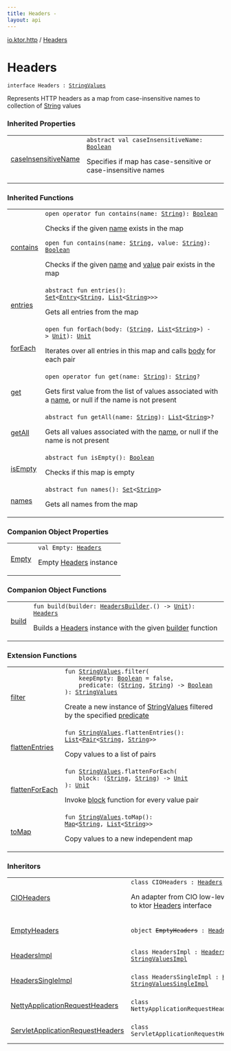 ```yaml
---
title: Headers - 
layout: api
---
```


<div class='api-docs-breadcrumbs'><a href="../index.html">io.ktor.http</a> / <a href="./index.html">Headers</a></div>

# Headers

<div class="signature"><code><span class="keyword">interface </span><span class="identifier">Headers</span>&nbsp;<span class="symbol">:</span>&nbsp;<a href="../../io.ktor.util/-string-values/index.html"><span class="identifier">StringValues</span></a></code></div>

Represents HTTP headers as a map from case-insensitive names to collection of <a href="https://kotlinlang.org/api/latest/jvm/stdlib/kotlin/-string/index.html">String</a> values

### Inherited Properties

<table class="api-docs-table">
<tbody>
<tr>
<td markdown="1">

<a href="../../io.ktor.util/-string-values/case-insensitive-name.html">caseInsensitiveName</a>


</td>
<td markdown="1">
<div class="signature"><code><span class="keyword">abstract</span> <span class="keyword">val </span><span class="identifier">caseInsensitiveName</span><span class="symbol">: </span><a href="https://kotlinlang.org/api/latest/jvm/stdlib/kotlin/-boolean/index.html"><span class="identifier">Boolean</span></a></code></div>

Specifies if map has case-sensitive or case-insensitive names


</td>
</tr>
</tbody>
</table>

### Inherited Functions

<table class="api-docs-table">
<tbody>
<tr>
<td markdown="1">

<a href="../../io.ktor.util/-string-values/contains.html">contains</a>


</td>
<td markdown="1">
<div class="signature"><code><span class="keyword">open</span> <span class="keyword">operator</span> <span class="keyword">fun </span><span class="identifier">contains</span><span class="symbol">(</span><span class="parameterName" id="io.ktor.util.StringValues$contains(kotlin.String)/name">name</span><span class="symbol">:</span>&nbsp;<a href="https://kotlinlang.org/api/latest/jvm/stdlib/kotlin/-string/index.html"><span class="identifier">String</span></a><span class="symbol">)</span><span class="symbol">: </span><a href="https://kotlinlang.org/api/latest/jvm/stdlib/kotlin/-boolean/index.html"><span class="identifier">Boolean</span></a></code></div>

Checks if the given <a href="../../io.ktor.util/-string-values/contains.html#io.ktor.util.StringValues$contains(kotlin.String)/name">name</a> exists in the map

<div class="signature"><code><span class="keyword">open</span> <span class="keyword">fun </span><span class="identifier">contains</span><span class="symbol">(</span><span class="parameterName" id="io.ktor.util.StringValues$contains(kotlin.String, kotlin.String)/name">name</span><span class="symbol">:</span>&nbsp;<a href="https://kotlinlang.org/api/latest/jvm/stdlib/kotlin/-string/index.html"><span class="identifier">String</span></a><span class="symbol">, </span><span class="parameterName" id="io.ktor.util.StringValues$contains(kotlin.String, kotlin.String)/value">value</span><span class="symbol">:</span>&nbsp;<a href="https://kotlinlang.org/api/latest/jvm/stdlib/kotlin/-string/index.html"><span class="identifier">String</span></a><span class="symbol">)</span><span class="symbol">: </span><a href="https://kotlinlang.org/api/latest/jvm/stdlib/kotlin/-boolean/index.html"><span class="identifier">Boolean</span></a></code></div>

Checks if the given <a href="../../io.ktor.util/-string-values/contains.html#io.ktor.util.StringValues$contains(kotlin.String, kotlin.String)/name">name</a> and <a href="../../io.ktor.util/-string-values/contains.html#io.ktor.util.StringValues$contains(kotlin.String, kotlin.String)/value">value</a> pair exists in the map


</td>
</tr>
<tr>
<td markdown="1">

<a href="../../io.ktor.util/-string-values/entries.html">entries</a>


</td>
<td markdown="1">
<div class="signature"><code><span class="keyword">abstract</span> <span class="keyword">fun </span><span class="identifier">entries</span><span class="symbol">(</span><span class="symbol">)</span><span class="symbol">: </span><a href="https://kotlinlang.org/api/latest/jvm/stdlib/kotlin.collections/-set/index.html"><span class="identifier">Set</span></a><span class="symbol">&lt;</span><a href="https://kotlinlang.org/api/latest/jvm/stdlib/kotlin.collections/-map/-entry/index.html"><span class="identifier">Entry</span></a><span class="symbol">&lt;</span><a href="https://kotlinlang.org/api/latest/jvm/stdlib/kotlin/-string/index.html"><span class="identifier">String</span></a><span class="symbol">,</span>&nbsp;<a href="https://kotlinlang.org/api/latest/jvm/stdlib/kotlin.collections/-list/index.html"><span class="identifier">List</span></a><span class="symbol">&lt;</span><a href="https://kotlinlang.org/api/latest/jvm/stdlib/kotlin/-string/index.html"><span class="identifier">String</span></a><span class="symbol">&gt;</span><span class="symbol">&gt;</span><span class="symbol">&gt;</span></code></div>

Gets all entries from the map


</td>
</tr>
<tr>
<td markdown="1">

<a href="../../io.ktor.util/-string-values/for-each.html">forEach</a>


</td>
<td markdown="1">
<div class="signature"><code><span class="keyword">open</span> <span class="keyword">fun </span><span class="identifier">forEach</span><span class="symbol">(</span><span class="parameterName" id="io.ktor.util.StringValues$forEach(kotlin.Function2((kotlin.String, kotlin.collections.List(()), kotlin.Unit)))/body">body</span><span class="symbol">:</span>&nbsp;<span class="symbol">(</span><a href="https://kotlinlang.org/api/latest/jvm/stdlib/kotlin/-string/index.html"><span class="identifier">String</span></a><span class="symbol">,</span>&nbsp;<a href="https://kotlinlang.org/api/latest/jvm/stdlib/kotlin.collections/-list/index.html"><span class="identifier">List</span></a><span class="symbol">&lt;</span><a href="https://kotlinlang.org/api/latest/jvm/stdlib/kotlin/-string/index.html"><span class="identifier">String</span></a><span class="symbol">&gt;</span><span class="symbol">)</span>&nbsp;<span class="symbol">-&gt;</span>&nbsp;<a href="https://kotlinlang.org/api/latest/jvm/stdlib/kotlin/-unit/index.html"><span class="identifier">Unit</span></a><span class="symbol">)</span><span class="symbol">: </span><a href="https://kotlinlang.org/api/latest/jvm/stdlib/kotlin/-unit/index.html"><span class="identifier">Unit</span></a></code></div>

Iterates over all entries in this map and calls <a href="../../io.ktor.util/-string-values/for-each.html#io.ktor.util.StringValues$forEach(kotlin.Function2((kotlin.String, kotlin.collections.List(()), kotlin.Unit)))/body">body</a> for each pair


</td>
</tr>
<tr>
<td markdown="1">

<a href="../../io.ktor.util/-string-values/get.html">get</a>


</td>
<td markdown="1">
<div class="signature"><code><span class="keyword">open</span> <span class="keyword">operator</span> <span class="keyword">fun </span><span class="identifier">get</span><span class="symbol">(</span><span class="parameterName" id="io.ktor.util.StringValues$get(kotlin.String)/name">name</span><span class="symbol">:</span>&nbsp;<a href="https://kotlinlang.org/api/latest/jvm/stdlib/kotlin/-string/index.html"><span class="identifier">String</span></a><span class="symbol">)</span><span class="symbol">: </span><a href="https://kotlinlang.org/api/latest/jvm/stdlib/kotlin/-string/index.html"><span class="identifier">String</span></a><span class="symbol">?</span></code></div>

Gets first value from the list of values associated with a <a href="../../io.ktor.util/-string-values/get.html#io.ktor.util.StringValues$get(kotlin.String)/name">name</a>, or null if the name is not present


</td>
</tr>
<tr>
<td markdown="1">

<a href="../../io.ktor.util/-string-values/get-all.html">getAll</a>


</td>
<td markdown="1">
<div class="signature"><code><span class="keyword">abstract</span> <span class="keyword">fun </span><span class="identifier">getAll</span><span class="symbol">(</span><span class="parameterName" id="io.ktor.util.StringValues$getAll(kotlin.String)/name">name</span><span class="symbol">:</span>&nbsp;<a href="https://kotlinlang.org/api/latest/jvm/stdlib/kotlin/-string/index.html"><span class="identifier">String</span></a><span class="symbol">)</span><span class="symbol">: </span><a href="https://kotlinlang.org/api/latest/jvm/stdlib/kotlin.collections/-list/index.html"><span class="identifier">List</span></a><span class="symbol">&lt;</span><a href="https://kotlinlang.org/api/latest/jvm/stdlib/kotlin/-string/index.html"><span class="identifier">String</span></a><span class="symbol">&gt;</span><span class="symbol">?</span></code></div>

Gets all values associated with the <a href="../../io.ktor.util/-string-values/get-all.html#io.ktor.util.StringValues$getAll(kotlin.String)/name">name</a>, or null if the name is not present


</td>
</tr>
<tr>
<td markdown="1">

<a href="../../io.ktor.util/-string-values/is-empty.html">isEmpty</a>


</td>
<td markdown="1">
<div class="signature"><code><span class="keyword">abstract</span> <span class="keyword">fun </span><span class="identifier">isEmpty</span><span class="symbol">(</span><span class="symbol">)</span><span class="symbol">: </span><a href="https://kotlinlang.org/api/latest/jvm/stdlib/kotlin/-boolean/index.html"><span class="identifier">Boolean</span></a></code></div>

Checks if this map is empty


</td>
</tr>
<tr>
<td markdown="1">

<a href="../../io.ktor.util/-string-values/names.html">names</a>


</td>
<td markdown="1">
<div class="signature"><code><span class="keyword">abstract</span> <span class="keyword">fun </span><span class="identifier">names</span><span class="symbol">(</span><span class="symbol">)</span><span class="symbol">: </span><a href="https://kotlinlang.org/api/latest/jvm/stdlib/kotlin.collections/-set/index.html"><span class="identifier">Set</span></a><span class="symbol">&lt;</span><a href="https://kotlinlang.org/api/latest/jvm/stdlib/kotlin/-string/index.html"><span class="identifier">String</span></a><span class="symbol">&gt;</span></code></div>

Gets all names from the map


</td>
</tr>
</tbody>
</table>

### Companion Object Properties

<table class="api-docs-table">
<tbody>
<tr>
<td markdown="1">

<a href="-empty.html">Empty</a>


</td>
<td markdown="1">
<div class="signature"><code><span class="keyword">val </span><span class="identifier">Empty</span><span class="symbol">: </span><a href="./index.md"><span class="identifier">Headers</span></a></code></div>

Empty <a href="./index.md">Headers</a> instance


</td>
</tr>
</tbody>
</table>

### Companion Object Functions

<table class="api-docs-table">
<tbody>
<tr>
<td markdown="1">

<a href="build.html">build</a>


</td>
<td markdown="1">
<div class="signature"><code><span class="keyword">fun </span><span class="identifier">build</span><span class="symbol">(</span><span class="parameterName" id="io.ktor.http.Headers.Companion$build(kotlin.Function1((io.ktor.http.HeadersBuilder, kotlin.Unit)))/builder">builder</span><span class="symbol">:</span>&nbsp;<a href="../-headers-builder/index.html"><span class="identifier">HeadersBuilder</span></a><span class="symbol">.</span><span class="symbol">(</span><span class="symbol">)</span>&nbsp;<span class="symbol">-&gt;</span>&nbsp;<a href="https://kotlinlang.org/api/latest/jvm/stdlib/kotlin/-unit/index.html"><span class="identifier">Unit</span></a><span class="symbol">)</span><span class="symbol">: </span><a href="./index.md"><span class="identifier">Headers</span></a></code></div>

Builds a <a href="./index.md">Headers</a> instance with the given <a href="build.html#io.ktor.http.Headers.Companion$build(kotlin.Function1((io.ktor.http.HeadersBuilder, kotlin.Unit)))/builder">builder</a> function


</td>
</tr>
</tbody>
</table>

### Extension Functions

<table class="api-docs-table">
<tbody>
<tr>
<td markdown="1">

<a href="../../io.ktor.util/filter.html">filter</a>


</td>
<td markdown="1">
<div class="signature"><code><span class="keyword">fun </span><a href="../../io.ktor.util/-string-values/index.html"><span class="identifier">StringValues</span></a><span class="symbol">.</span><span class="identifier">filter</span><span class="symbol">(</span><br/>&nbsp;&nbsp;&nbsp;&nbsp;<span class="parameterName" id="io.ktor.util$filter(io.ktor.util.StringValues, kotlin.Boolean, kotlin.Function2((kotlin.String, , kotlin.Boolean)))/keepEmpty">keepEmpty</span><span class="symbol">:</span>&nbsp;<a href="https://kotlinlang.org/api/latest/jvm/stdlib/kotlin/-boolean/index.html"><span class="identifier">Boolean</span></a>&nbsp;<span class="symbol">=</span>&nbsp;false<span class="symbol">, </span><br/>&nbsp;&nbsp;&nbsp;&nbsp;<span class="parameterName" id="io.ktor.util$filter(io.ktor.util.StringValues, kotlin.Boolean, kotlin.Function2((kotlin.String, , kotlin.Boolean)))/predicate">predicate</span><span class="symbol">:</span>&nbsp;<span class="symbol">(</span><a href="https://kotlinlang.org/api/latest/jvm/stdlib/kotlin/-string/index.html"><span class="identifier">String</span></a><span class="symbol">,</span>&nbsp;<a href="https://kotlinlang.org/api/latest/jvm/stdlib/kotlin/-string/index.html"><span class="identifier">String</span></a><span class="symbol">)</span>&nbsp;<span class="symbol">-&gt;</span>&nbsp;<a href="https://kotlinlang.org/api/latest/jvm/stdlib/kotlin/-boolean/index.html"><span class="identifier">Boolean</span></a><br/><span class="symbol">)</span><span class="symbol">: </span><a href="../../io.ktor.util/-string-values/index.html"><span class="identifier">StringValues</span></a></code></div>

Create a new instance of <a href="../../io.ktor.util/-string-values/index.html">StringValues</a> filtered by the specified <a href="../../io.ktor.util/filter.html#io.ktor.util$filter(io.ktor.util.StringValues, kotlin.Boolean, kotlin.Function2((kotlin.String, , kotlin.Boolean)))/predicate">predicate</a>


</td>
</tr>
<tr>
<td markdown="1">

<a href="../../io.ktor.util/flatten-entries.html">flattenEntries</a>


</td>
<td markdown="1">
<div class="signature"><code><span class="keyword">fun </span><a href="../../io.ktor.util/-string-values/index.html"><span class="identifier">StringValues</span></a><span class="symbol">.</span><span class="identifier">flattenEntries</span><span class="symbol">(</span><span class="symbol">)</span><span class="symbol">: </span><a href="https://kotlinlang.org/api/latest/jvm/stdlib/kotlin.collections/-list/index.html"><span class="identifier">List</span></a><span class="symbol">&lt;</span><a href="https://kotlinlang.org/api/latest/jvm/stdlib/kotlin/-pair/index.html"><span class="identifier">Pair</span></a><span class="symbol">&lt;</span><a href="https://kotlinlang.org/api/latest/jvm/stdlib/kotlin/-string/index.html"><span class="identifier">String</span></a><span class="symbol">,</span>&nbsp;<a href="https://kotlinlang.org/api/latest/jvm/stdlib/kotlin/-string/index.html"><span class="identifier">String</span></a><span class="symbol">&gt;</span><span class="symbol">&gt;</span></code></div>

Copy values to a list of pairs


</td>
</tr>
<tr>
<td markdown="1">

<a href="../../io.ktor.util/flatten-for-each.html">flattenForEach</a>


</td>
<td markdown="1">
<div class="signature"><code><span class="keyword">fun </span><a href="../../io.ktor.util/-string-values/index.html"><span class="identifier">StringValues</span></a><span class="symbol">.</span><span class="identifier">flattenForEach</span><span class="symbol">(</span><br/>&nbsp;&nbsp;&nbsp;&nbsp;<span class="parameterName" id="io.ktor.util$flattenForEach(io.ktor.util.StringValues, kotlin.Function2((kotlin.String, , kotlin.Unit)))/block">block</span><span class="symbol">:</span>&nbsp;<span class="symbol">(</span><a href="https://kotlinlang.org/api/latest/jvm/stdlib/kotlin/-string/index.html"><span class="identifier">String</span></a><span class="symbol">,</span>&nbsp;<a href="https://kotlinlang.org/api/latest/jvm/stdlib/kotlin/-string/index.html"><span class="identifier">String</span></a><span class="symbol">)</span>&nbsp;<span class="symbol">-&gt;</span>&nbsp;<a href="https://kotlinlang.org/api/latest/jvm/stdlib/kotlin/-unit/index.html"><span class="identifier">Unit</span></a><br/><span class="symbol">)</span><span class="symbol">: </span><a href="https://kotlinlang.org/api/latest/jvm/stdlib/kotlin/-unit/index.html"><span class="identifier">Unit</span></a></code></div>

Invoke <a href="../../io.ktor.util/flatten-for-each.html#io.ktor.util$flattenForEach(io.ktor.util.StringValues, kotlin.Function2((kotlin.String, , kotlin.Unit)))/block">block</a> function for every value pair


</td>
</tr>
<tr>
<td markdown="1">

<a href="../../io.ktor.util/to-map.html">toMap</a>


</td>
<td markdown="1">
<div class="signature"><code><span class="keyword">fun </span><a href="../../io.ktor.util/-string-values/index.html"><span class="identifier">StringValues</span></a><span class="symbol">.</span><span class="identifier">toMap</span><span class="symbol">(</span><span class="symbol">)</span><span class="symbol">: </span><a href="https://kotlinlang.org/api/latest/jvm/stdlib/kotlin.collections/-map/index.html"><span class="identifier">Map</span></a><span class="symbol">&lt;</span><a href="https://kotlinlang.org/api/latest/jvm/stdlib/kotlin/-string/index.html"><span class="identifier">String</span></a><span class="symbol">,</span>&nbsp;<a href="https://kotlinlang.org/api/latest/jvm/stdlib/kotlin.collections/-list/index.html"><span class="identifier">List</span></a><span class="symbol">&lt;</span><a href="https://kotlinlang.org/api/latest/jvm/stdlib/kotlin/-string/index.html"><span class="identifier">String</span></a><span class="symbol">&gt;</span><span class="symbol">&gt;</span></code></div>

Copy values to a new independent map


</td>
</tr>
</tbody>
</table>

### Inheritors

<table class="api-docs-table">
<tbody>
<tr>
<td markdown="1">

<a href="../../io.ktor.http.cio/-c-i-o-headers/index.html">CIOHeaders</a>


</td>
<td markdown="1">
<div class="signature"><code><span class="keyword">class </span><span class="identifier">CIOHeaders</span>&nbsp;<span class="symbol">:</span>&nbsp;<a href="./index.md"><span class="identifier">Headers</span></a></code></div>

An adapter from CIO low-level headers map to ktor <a href="./index.md">Headers</a> interface


</td>
</tr>
<tr>
<td markdown="1">

<a href="../-empty-headers/index.html">EmptyHeaders</a>


</td>
<td markdown="1">
<div class="signature"><code><span class="keyword">object </span><s><span class="identifier">EmptyHeaders</span></s>&nbsp;<span class="symbol">:</span>&nbsp;<a href="./index.md"><span class="identifier">Headers</span></a></code></div>

</td>
</tr>
<tr>
<td markdown="1">

<a href="../-headers-impl/index.html">HeadersImpl</a>


</td>
<td markdown="1">
<div class="signature"><code><span class="keyword">class </span><span class="identifier">HeadersImpl</span>&nbsp;<span class="symbol">:</span>&nbsp;<a href="./index.md"><span class="identifier">Headers</span></a><span class="symbol">, </span><a href="../../io.ktor.util/-string-values-impl/index.html"><span class="identifier">StringValuesImpl</span></a></code></div>

</td>
</tr>
<tr>
<td markdown="1">

<a href="../-headers-single-impl/index.html">HeadersSingleImpl</a>


</td>
<td markdown="1">
<div class="signature"><code><span class="keyword">class </span><span class="identifier">HeadersSingleImpl</span>&nbsp;<span class="symbol">:</span>&nbsp;<a href="./index.md"><span class="identifier">Headers</span></a><span class="symbol">, </span><a href="../../io.ktor.util/-string-values-single-impl/index.html"><span class="identifier">StringValuesSingleImpl</span></a></code></div>

</td>
</tr>
<tr>
<td markdown="1">

<a href="../../io.ktor.server.netty/-netty-application-request-headers/index.html">NettyApplicationRequestHeaders</a>


</td>
<td markdown="1">
<div class="signature"><code><span class="keyword">class </span><span class="identifier">NettyApplicationRequestHeaders</span>&nbsp;<span class="symbol">:</span>&nbsp;<a href="./index.md"><span class="identifier">Headers</span></a></code></div>

</td>
</tr>
<tr>
<td markdown="1">

<a href="../../io.ktor.server.servlet/-servlet-application-request-headers/index.html">ServletApplicationRequestHeaders</a>


</td>
<td markdown="1">
<div class="signature"><code><span class="keyword">class </span><span class="identifier">ServletApplicationRequestHeaders</span>&nbsp;<span class="symbol">:</span>&nbsp;<a href="./index.md"><span class="identifier">Headers</span></a></code></div>

</td>
</tr>
</tbody>
</table>
